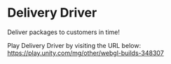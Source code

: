 # Delivery Driver
Deliver packages to customers in time!

Play Delivery Driver by visiting the URL below:
https://play.unity.com/mg/other/webgl-builds-348307
